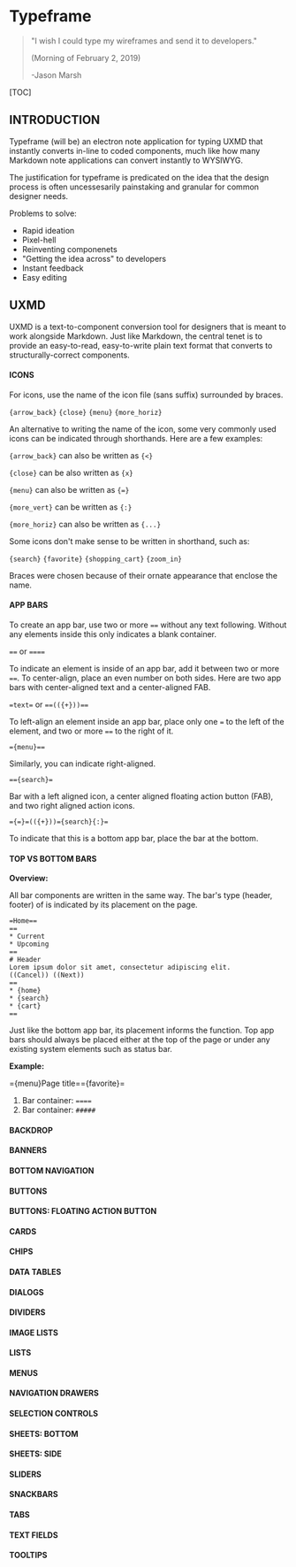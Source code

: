 # Typeframe

> "I wish I could type my wireframes and send it to developers."
>
> (Morning of February 2, 2019)
>
> -Jason Marsh


[TOC]


## INTRODUCTION

Typeframe (will be) an electron note application for typing UXMD that instantly converts in-line to coded components, much like how many Markdown note applications can convert instantly to WYSIWYG.

The justification for typeframe is predicated on the idea that the design process is often uncessesarily painstaking and granular for common designer needs.

Problems to solve:

* Rapid ideation
* Pixel-hell
* Reinventing componenets
* "Getting the idea across" to developers
* Instant feedback
* Easy editing



## UXMD

UXMD is a text-to-component conversion tool for designers that is meant to work alongside Markdown. Just like Markdown, the central tenet is to provide an easy-to-read, easy-to-write plain text format that converts to structurally-correct components.

#### ICONS

For icons, use the name of the icon file (sans suffix) surrounded by braces.



`{arrow_back}` `{close}` `{menu}` `{more_horiz}`



An alternative to writing the name of the icon, some very commonly used icons can be indicated through shorthands. Here are a few examples:



`{arrow_back}` can also be written as `{<}`

`{close}` can be also written as `{x}`

`{menu}` can also be written as `{=}`

`{more_vert}` can be written as `{:}`

`{more_horiz}` can also be written as `{...}`



Some icons don't make sense to be written in shorthand, such as:



`{search}` `{favorite}` `{shopping_cart}` `{zoom_in}`



Braces were chosen because of their ornate appearance that enclose the name.



#### APP BARS
To create an app bar, use two or more `==` without any text following. Without any elements inside this only indicates a blank container.



`==` or `====`



To indicate an element is inside of an app bar, add it between two or more `==`. To center-align, place an even number on both sides. Here are two app bars with center-aligned text and a center-aligned FAB.



`=text=` or `==(({+}))==`



To left-align an element inside an app bar, place only one `=` to the left of the element, and two or more `==` to the right of it.



`={menu}==`



Similarly, you can indicate right-aligned.



`=={search}=`



Bar with a left aligned icon, a center aligned floating action button (FAB), and two right aligned action icons.



`={=}=(({+}))={search}{:}=`








To indicate that this is a bottom app bar, place the bar at the bottom.

#### TOP VS BOTTOM BARS
**Overview:**

All bar components are written in the same way. The bar's type (header, footer) of is indicated by its placement on the page.

```
=Home==
==
* Current
* Upcoming
==
# Header
Lorem ipsum dolor sit amet, consectetur adipiscing elit.
((Cancel)) ((Next))
==
* {home}
* {search}
* {cart}
==

```




Just like the bottom app bar, its placement informs the function. Top app bars should always be placed either at the top of the page or under any existing system elements such as status bar.

**Example:**

={menu}Page title=={favorite}=

1. Bar container:
   `====`
2. Bar container:
   `#####`

#### BACKDROP
#### BANNERS
#### BOTTOM NAVIGATION
#### BUTTONS
#### BUTTONS: FLOATING ACTION BUTTON
#### CARDS
#### CHIPS
#### DATA TABLES
#### DIALOGS
#### DIVIDERS
#### IMAGE LISTS
#### LISTS
#### MENUS
#### NAVIGATION DRAWERS
#### SELECTION CONTROLS
#### SHEETS: BOTTOM
#### SHEETS: SIDE
#### SLIDERS
#### SNACKBARS
#### TABS
#### TEXT FIELDS
#### TOOLTIPS
